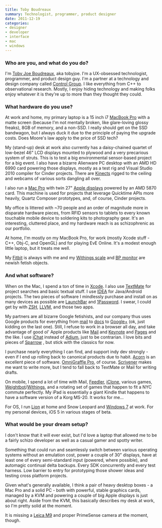 ```yaml
---
title: Toby Boudreaux
summary: Technologist, programmer, product designer
date: 2011-12-19
categories:
- designer
- developer
- interface
- mac
- windows
---
```


### Who are you, and what do you do?

I'm [Toby Joe Boudreaux](http://www.tobyjoe.com/ "Toby's website."), aka tobyjoe. I'm a UX-obsessed technologist, programmer, and product design guy. I'm a partner at a technology and design company called [Control Group](http://www.controlgroup.com/ "Control Group's site."). I like everything from C++ to observational research. Mostly, I enjoy hiding technology and making folks enjoy whatever it is they're up to more than they thought they could.

### What hardware do you use?

At work and home, my primary laptop is a 15 inch i7 [MacBook Pro][macbook-pro] with a matte screen (because I'm not mentally broken, like glare-loving glossy freaks), 8GB of memory, and a non-SSD. I really should get on the SSD bandwagon, but I always duck it due to the principle of paying the upgrade costs. Does Moore's law apply to the price of SSD tech?  

My (stand-up) desk at work also currently has a daisy-chained quartet of low-bezel 46" LCD displays mounted to plywood and a very precarious system of struts. This is to test a big environmental sensor-based project for a big event. I also have a bizarre Alienware PC desktop with an AMD HD 6990 card powering those displays, mostly as a test rig and Visual Studio 2010 compiler for Cinder projects. There are [Kinects][kinect] rigged to the ceiling and webcams of various sorts dangling all over.

I also run a [Mac Pro][mac-pro] with twin 27" [Apple displays][cinema-display] powered by an AMD 5870 card. This machine is used for projects that leverage Quicktime APIs more heavily, Quartz Composer prototypes, and, of course, Cinder projects.

My office is littered with ~70 people and an order of magnitude more in disparate hardware pieces, from RFID sensors to tablets to every known touchable mobile device to soldering kits to photography gear. It's an interesting, cluttered place, and my hardware reach is as schizophrenic as our portfolio.

At home, I'm mostly on my MacBook Pro, for work (mostly Xcode stuff - C++, Obj-C, and OpenGL) and for playing EvE Online. It's a modest enough little laptop, but it treats me well.

My [Fitbit][] is always with me and my [Withings scale][wifi-body-scale] and [BP monitor][blood-pressure-monitor] are newish fetish objects.

### And what software?

When on the Mac, I spend a ton of time in [Xcode][]. I also use [TextMate][] for project searches and basic textual stuff. I use [IDEA][intellij-idea] for Java/Android projects. The two pieces of software I mindlessly purchase and install on as many devices as possible are [LaunchBar][] and [1Password][]. I swear, I could get by with [ZSH][], [LLVM][], and those two apps. 

My partners are all bizarre Google fetishists, and our company thus uses Google products for everything from [mail][gmail] to [docs][google-docs] to [Google+][google-plus] (ok, just kidding on the last one). Still, I refuse to work in a browser all day, and take advantage of good ol' Apple products like [Mail][] and [Keynote][] and [Pages][] and the like. I use [iChat][] instead of [Adium][], just to be contrarian. I love bits and pieces of [Sparrow][]    , but stick with the classics for now. 

I purchase nearly everything I can find, and support indy dev strongly - even if I end up rolling back to canonical products due to habit. [Acorn][] is an excellent piece of software. [OmniGraffle Pro][omnigraffle-pro], of course. [Scrivener][] makes me want to write more, but I tend to fall back to TextMate or Mail for writing drafts. 

On mobile, I spend a lot of time with Mail, [Feedler][feedler-ios], [iClone][iclone-for-eve-online-ios], various games, [Weightbot][weightbot-ios]/[Withings][wiscale-ios], and a rotating set of games that happen to fit a NYC commute perfectly. My iPad is essentially a giant Kindle that happens to have a software version of a Korg MS-20. It works for me...

For OS, I run [Lion][macos] at home and Snow Leopard and [Windows 7][windows-7] at work. For my personal devices, iOS 5 in various stages of beta.

### What would be your dream setup?

I don't know that it will ever exist, but I'd love a laptop that allowed me to be a fairly schizo developer as well as a casual gamer and spotty writer. 

Something that could run and seamlessly switch between various operating systems without an emulation cost, power a couple of 30" displays, have at least one of every semi-standard input (powered, where possible), and automagic continual delta backups. Every SDK concurrently and every test harness. Low barrier to entry for prototyping those shower ideas and testing cross platform projects. 

Given what's generally available, I think a pair of heavy desktop boxes - a Mac Pro and a solid PC - both with powerful, stable graphics cards, managed by a KVM and powering a couple of big Apple displays is just about right. Aside from the KVM, this basically describes my desk at work, so I'm pretty solid at the moment.

It is missing a [Leica M9][m9] and proper PrimeSense camera at the moment, though.

[1password]: https://1password.com "Password management software for Mac OS X."
[acorn]: https://flyingmeat.com/acorn/ "An image editor for the Mac."
[adium]: https://en.wikipedia.org/wiki/Adium "A multi-protocol chat application for the Mac."
[blood-pressure-monitor]: https://www.withings.com/us/en/us/blood-pressure-monitor.html "A blood pressure monitor that connects to your iDevice."
[cinema-display]: https://en.wikipedia.org/wiki/Apple_Cinema_Display "An LCD display."
[feedler-ios]: https://apps.apple.com/us/app/feeddler-rss-reader-for-ipad/id364873582 "A feed reading app."
[fitbit]: http://web.archive.org/web/20170330043244/http://www.fitbit.com/ "A personal fitness tracking device."
[gmail]: https://mail.google.com/mail/u/0/ "Web-based email."
[google-docs]: https://en.wikipedia.org/wiki/Google_Docs "A web-based office suite."
[google-plus]: https://en.wikipedia.org/wiki/Google%2B "A social network."
[ichat]: https://en.wikipedia.org/wiki/IChat "An AIM/Jabber client included with Mac OS X."
[iclone-for-eve-online-ios]: https://apps.apple.com/us/app/iclone-for-eve-online/id290325094 "A utility app for the MMO."
[intellij-idea]: https://www.jetbrains.com/idea/ "A developer's IDE."
[keynote]: https://www.apple.com/keynote/ "Presentation software for the Mac."
[kinect]: http://web.archive.org/web/20141020163539/http://www.xbox.com:80/en-US/Kinect "An adapter for the Xbox that uses your body as a controller."
[launchbar]: https://www.obdev.at/products/launchbar/index.html "An application launcher and data manager for the Mac."
[llvm]: https://llvm.org/ "A C/C++/Objective-C compiler."
[m9]: https://en.wikipedia.org/wiki/Leica_M9 "An 18.5 megapixel digital camera with a full-frame sensor."
[mac-pro]: https://www.apple.com/mac-pro/ "The Intel-based Mac tower computer."
[macbook-pro]: https://www.apple.com/macbook-pro/ "A laptop."
[macos]: https://en.wikipedia.org/wiki/MacOS "An operating system for Mac hardware."
[mail]: https://en.wikipedia.org/wiki/Mail_(application) "The default Mac OS X mail client."
[omnigraffle-pro]: https://www.omnigroup.com/omnigraffle "Professional diagramming software for the Mac."
[pages]: https://www.apple.com/pages/ "A Mac word processor and layout tool from Apple."
[scrivener]: http://web.archive.org/web/20190626125457/http://www.literatureandlatte.com:80/scrivener.php? "A Mac text editor aimed at writers."
[sparrow]: http://www.gmail.com/intl/en/mail/help/sparrow.html "A mail client for the Mac with a funky UI."
[textmate]: https://macromates.com/ "A text editor for the Mac."
[weightbot-ios]: https://apps.apple.com/us/app/weightbot-track-your-weight/id293642937 "A weight-tracking application for iOS."
[wifi-body-scale]: http://web.archive.org/web/20210421080231/http://www.amazon.com/Withings-WiFi-Body-Scale-Black/dp/B002JE2PSA "A set of scales that can track your weight via your computer or smartphone."
[windows-7]: https://en.wikipedia.org/wiki/Windows_7 "An operating system."
[wiscale-ios]: https://apps.apple.com/us/app/wiscale/id319085928 "A personal metrics app for Withings products."
[xcode]: https://en.wikipedia.org/wiki/Xcode "An IDE for Mac developers."
[zsh]: https://www.zsh.org/ "An interactive shell and scripting language."
